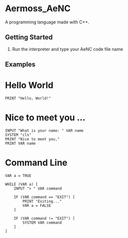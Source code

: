 # Aermoss_AeNC
A programming language made with C++.

## Getting Started
1) Run the interpreter and type your AeNC code file name

## Examples
# Hello World
``` basic
PRINT "Hello, World!"
```

# Nice to meet you ...
``` basic
INPUT "What is your name: " VAR name
SYSTEM "cls"
PRINT "Nice to meet you,"
PRINT VAR name
```

# Command Line
``` basic
VAR a = TRUE

WHILE (VAR a) [
    INPUT "> " VAR command

    IF (VAR command == "EXIT") [
        PRINT "Exiting..."
        VAR a = FALSE
    ]

    IF (VAR command != "EXIT") [
        SYSTEM VAR command
    ]
]
```
